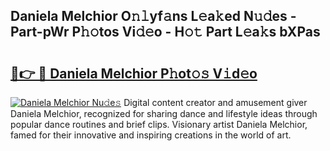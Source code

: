 ## Daniela Melchior O𝚗𝚕yf𝚊ns L𝚎a𝚔ed N𝚞𝚍es - Part-pWr P𝚑𝚘tos Vi𝚍𝚎o - H𝚘𝚝 Part L𝚎a𝚔s bXPas

# <h2><a href="http://kf6xysm.oniu.top/?m=Daniela+Melchior">🔗👉 🔴 Daniela Melchior P𝚑ot𝚘𝚜 V𝚒d𝚎o</a></h2>

[![Daniela Melchior Nu𝚍e𝚜](https://i.imgur.com/0qMVB7G.gif)](http://kf6xysm.oniu.top/?m=Daniela+Melchior)
Digital content creator and amusement giver Daniela Melchior, recognized for sharing dance and lifestyle ideas through popular dance routines and brief clips. Visionary artist Daniela Melchior, famed for their innovative and inspiring creations in the world of art.  
